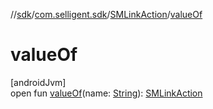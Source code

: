 //[sdk](../../../index.md)/[com.selligent.sdk](../index.md)/[SMLinkAction](index.md)/[valueOf](value-of.md)

# valueOf

[androidJvm]\
open fun [valueOf](value-of.md)(name: [String](https://developer.android.com/reference/kotlin/java/lang/String.html)): [SMLinkAction](index.md)
